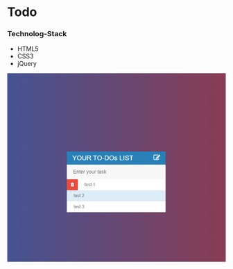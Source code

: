 # Todo
<h3>Technolog-Stack</h3>
<ul>
  <li>
      HTML5
  </li>
  <li>
      CSS3
  </li>
  <li>
      jQuery
  </li>
</ul>
<img src="img.png" alt="Project_Img">
